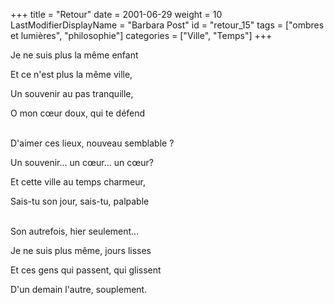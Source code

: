 +++
title = "Retour"
date = 2001-06-29
weight = 10
LastModifierDisplayName = "Barbara Post"
id = "retour_15"
tags = ["ombres et lumières", "philosophie"]
categories = ["Ville", "Temps"]
+++

Je ne suis plus la même enfant

Et ce n'est plus la même ville,

Un souvenir au pas tranquille,

O mon cœur doux, qui te défend

 \
D'aimer ces lieux, nouveau semblable ?

Un souvenir… un cœur… un cœur?

Et cette ville au temps charmeur,

Sais-tu son jour, sais-tu, palpable

 \
Son autrefois, hier seulement…

Je ne suis plus même, jours lisses

Et ces gens qui passent, qui glissent

D'un demain l'autre, souplement.
